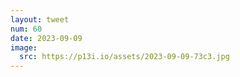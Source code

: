 ```yaml
---
layout: tweet
num: 60
date: 2023-09-09
image:
  src: https://p13i.io/assets/2023-09-09-73c3.jpg
---
```

